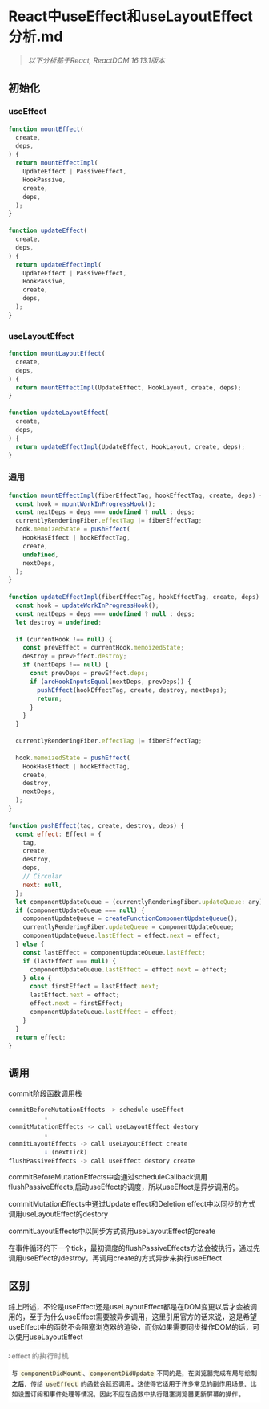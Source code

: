 # React中useEffect和useLayoutEffect分析.md

> *以下分析基于React, ReactDOM 16.13.1版本*

## 初始化

### useEffect

```js
function mountEffect(
  create,
  deps,
) {
  return mountEffectImpl(
    UpdateEffect | PassiveEffect,
    HookPassive,
    create,
    deps,
  );
}

function updateEffect(
  create,
  deps,
) {
  return updateEffectImpl(
    UpdateEffect | PassiveEffect,
    HookPassive,
    create,
    deps,
  );
}
```
### useLayoutEffect

```js
function mountLayoutEffect(
  create,
  deps,
) {
  return mountEffectImpl(UpdateEffect, HookLayout, create, deps);
}

function updateLayoutEffect(
  create,
  deps,
) {
  return updateEffectImpl(UpdateEffect, HookLayout, create, deps);
}
```

### 通用

```js
function mountEffectImpl(fiberEffectTag, hookEffectTag, create, deps) {
  const hook = mountWorkInProgressHook();
  const nextDeps = deps === undefined ? null : deps;
  currentlyRenderingFiber.effectTag |= fiberEffectTag;
  hook.memoizedState = pushEffect(
    HookHasEffect | hookEffectTag,
    create,
    undefined,
    nextDeps,
  );
}

function updateEffectImpl(fiberEffectTag, hookEffectTag, create, deps) {
  const hook = updateWorkInProgressHook();
  const nextDeps = deps === undefined ? null : deps;
  let destroy = undefined;

  if (currentHook !== null) {
    const prevEffect = currentHook.memoizedState;
    destroy = prevEffect.destroy;
    if (nextDeps !== null) {
      const prevDeps = prevEffect.deps;
      if (areHookInputsEqual(nextDeps, prevDeps)) {
        pushEffect(hookEffectTag, create, destroy, nextDeps);
        return;
      }
    }
  }

  currentlyRenderingFiber.effectTag |= fiberEffectTag;

  hook.memoizedState = pushEffect(
    HookHasEffect | hookEffectTag,
    create,
    destroy,
    nextDeps,
  );
}

function pushEffect(tag, create, destroy, deps) {
  const effect: Effect = {
    tag,
    create,
    destroy,
    deps,
    // Circular
    next: null,
  };
  let componentUpdateQueue = (currentlyRenderingFiber.updateQueue: any);
  if (componentUpdateQueue === null) {
    componentUpdateQueue = createFunctionComponentUpdateQueue();
    currentlyRenderingFiber.updateQueue = componentUpdateQueue;
    componentUpdateQueue.lastEffect = effect.next = effect;
  } else {
    const lastEffect = componentUpdateQueue.lastEffect;
    if (lastEffect === null) {
      componentUpdateQueue.lastEffect = effect.next = effect;
    } else {
      const firstEffect = lastEffect.next;
      lastEffect.next = effect;
      effect.next = firstEffect;
      componentUpdateQueue.lastEffect = effect;
    }
  }
  return effect;
}
```


## 调用

commit阶段函数调用栈

```js
commitBeforeMutationEffects -> schedule useEffect
          ⬇️
commitMutationEffects -> call useLayoutEffect destory
          ⬇️
commitLayoutEffects -> call useLayoutEffect create
          ⬇️ (nextTick)
flushPassiveEffects -> call useEffect destory create
```

commitBeforeMutationEffects中会通过scheduleCallback调用flushPassiveEffects,启动useEffect的调度，所以useEffect是异步调用的。

commitMutationEffects中通过Update effect和Deletion effect中以同步的方式调用useLayoutEffect的destory

commitLayoutEffects中以同步方式调用useLayoutEffect的create

在事件循环的下一个tick，最初调度的flushPassiveEffects方法会被执行，通过先调用useEffect的destroy，再调用create的方式异步来执行useEffect

## 区别

综上所述，不论是useEffect还是useLayoutEffect都是在DOM变更以后才会被调用的，至于为什么useEffect需要被异步调用，这里引用官方的话来说，这是希望useEffect中的函数不会阻塞浏览器的渲染，而你如果需要同步操作DOM的话，可以使用useLayoutEffect

<img src="../image/useEffect1.png" width="600" />